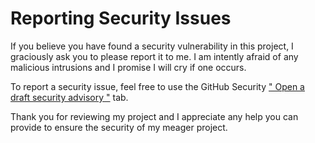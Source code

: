 # Reporting Security Issues

If you believe you have found a security vulnerability in this project, I graciously ask you to please report it to me. I am intently afraid of any malicious intrusions and I promise I will cry if one occurs.

To report a security issue, feel free to use the GitHub Security [" Open a draft security advisory "](https://github.com/jeremy-code/server/security/advisories/new) tab.

Thank you for reviewing my project and I appreciate any help you can provide to ensure the security of my meager project.
